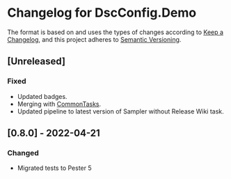 # Changelog for DscConfig.Demo

The format is based on and uses the types of changes according to [Keep a Changelog](https://keepachangelog.com/en/1.0.0/),
and this project adheres to [Semantic Versioning](https://semver.org/spec/v2.0.0.html).

## [Unreleased]

### Fixed

- Updated badges.
- Merging with [CommonTasks](https://github.com/dsccommunity/CommonTasks).
- Updated pipeline to latest version of Sampler without Release Wiki task.

## [0.8.0] - 2022-04-21

### Changed

- Migrated tests to Pester 5
